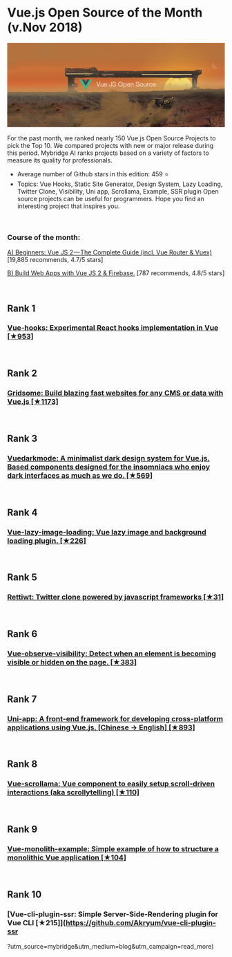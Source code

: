 # Vue.js Open Source of the Month (v.Nov 2018)

<img src="Opensource-Nov-Vue.png" width="800" alt="Mybridge"></a>

For the past month, we ranked nearly 150 Vue.js Open Source Projects to pick the Top 10. 
We compared projects with new or major release during this period. Mybridge AI ranks projects based on a variety of factors to measure its quality for professionals.

* Average number of Github stars in this edition: 459 ⭐️
* Topics: Vue Hooks, Static Site Generator, Design System, Lazy Loading, Twitter Clone, Visibility, Uni app, Scrollama, Example, SSR plugin
Open source projects can be useful for programmers. Hope you find an interesting project that inspires you.

<br>

### Course of the month:

[A) Beginners: Vue JS 2 — The Complete Guide (incl. Vue Router & Vuex)](http://bit.ly/2CZ1kvh)[19,885 recommends, 4.7/5 stars]

[B) Build Web Apps with Vue JS 2 & Firebase.](http://bit.ly/2Iqf4p6) [787 recommends, 4.8/5 stars]

<br>

## Rank 1
### [Vue-hooks: Experimental React hooks implementation in Vue [★953]](https://github.com/yyx990803/vue-hooks?utm_source=mybridge&utm_medium=blog&utm_campaign=read_more)


<br>

## Rank 2
### [Gridsome: Build blazing fast websites for any CMS or data with Vue.js [★1173]](https://github.com/gridsome/gridsome?utm_source=mybridge&utm_medium=blog&utm_campaign=read_more)


<br>

## Rank 3
### [Vuedarkmode: ‍‍ A minimalist dark design system for Vue.js. Based components designed for the insomniacs who enjoy dark interfaces as much as we do. [★569]](https://github.com/LeCoupa/vuedarkmode?utm_source=mybridge&utm_medium=blog&utm_campaign=read_more)


<br>

## Rank 4
### [Vue-lazy-image-loading: Vue lazy image and background loading plugin. [★226]](https://github.com/subotkevic/vue-lazy-image-loading?utm_source=mybridge&utm_medium=blog&utm_campaign=read_more)


<br>

## Rank 5
### [Rettiwt: Twitter clone powered by javascript frameworks [★31]](https://github.com/uliaaan/rettiwt?utm_source=mybridge&utm_medium=blog&utm_campaign=read_more)


<br>

## Rank 6
### [Vue-observe-visibility: Detect when an element is becoming visible or hidden on the page. [★383]](https://github.com/Akryum/vue-observe-visibility?utm_source=mybridge&utm_medium=blog&utm_campaign=read_more)


<br>

## Rank 7
### [Uni-app: A front-end framework for developing cross-platform applications using Vue.js. [Chinese -> English] [★893]](https://github.com/dcloudio/uni-app?utm_source=mybridge&utm_medium=blog&utm_campaign=read_more)


<br>

## Rank 8
### [Vue-scrollama: Vue component to easily setup scroll-driven interactions (aka scrollytelling) [★110]](https://github.com/shenoy/vue-scrollama?utm_source=mybridge&utm_medium=blog&utm_campaign=read_more)


<br>

## Rank 9
### [Vue-monolith-example: Simple example of how to structure a monolithic Vue application [★104]](https://github.com/chrisvfritz/vue-monolith-example?utm_source=mybridge&utm_medium=blog&utm_campaign=read_more)


<br>

## Rank 10
### [Vue-cli-plugin-ssr: Simple Server-Side-Rendering plugin for Vue CLI [★215]](https://github.com/Akryum/vue-cli-plugin-ssr
?utm_source=mybridge&utm_medium=blog&utm_campaign=read_more)


                    

